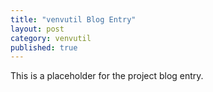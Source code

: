 ```yaml
---
title: "venvutil Blog Entry"
layout: post
category: venvutil
published: true
---
```


This is a placeholder for the project blog entry.
